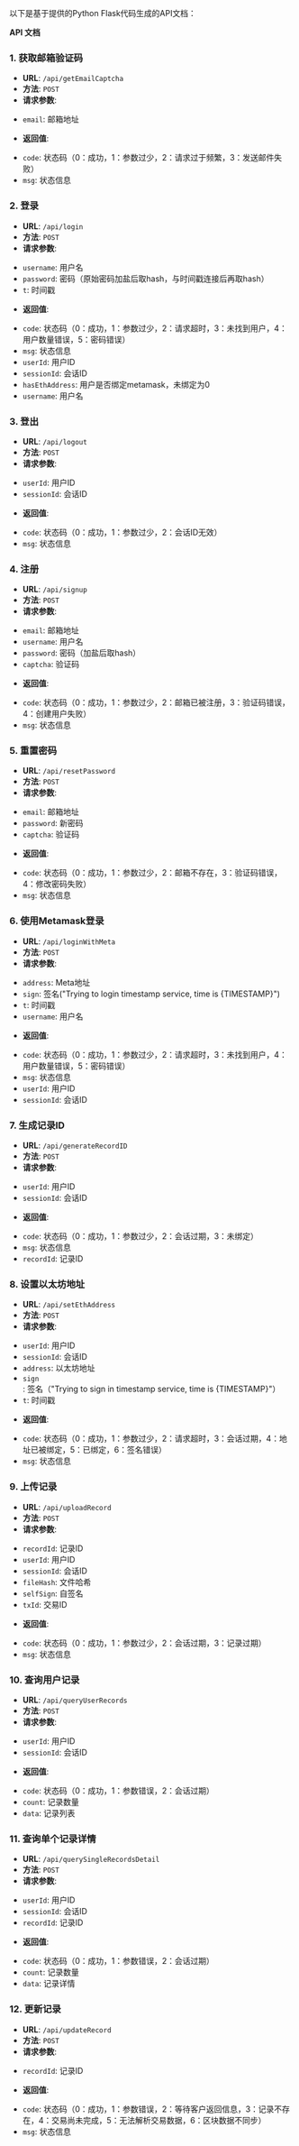 以下是基于提供的Python Flask代码生成的API文档：

**API 文档**

### 1. 获取邮箱验证码

* **URL**: `/api/getEmailCaptcha`
* **方法**: `POST`
* **请求参数**:
 + `email`: 邮箱地址
* **返回值**:
 + `code`: 状态码（0：成功，1：参数过少，2：请求过于频繁，3：发送邮件失败）
 + `msg`: 状态信息

### 2. 登录

* **URL**: `/api/login`
* **方法**: `POST`
* **请求参数**:
 + `username`: 用户名
 + `password`: 密码（原始密码加盐后取hash，与时间戳连接后再取hash）
 + `t`: 时间戳
* **返回值**:
 + `code`: 状态码（0：成功，1：参数过少，2：请求超时，3：未找到用户，4：用户数量错误，5：密码错误）
 + `msg`: 状态信息
 + `userId`: 用户ID
 + `sessionId`: 会话ID
 + `hasEthAddress`: 用户是否绑定metamask，未绑定为0
 + `username`: 用户名

### 3. 登出

* **URL**: `/api/logout`
* **方法**: `POST`
* **请求参数**:
 + `userId`: 用户ID
 + `sessionId`: 会话ID
* **返回值**:
 + `code`: 状态码（0：成功，1：参数过少，2：会话ID无效）
 + `msg`: 状态信息

### 4. 注册

* **URL**: `/api/signup`
* **方法**: `POST`
* **请求参数**:
 + `email`: 邮箱地址
 + `username`: 用户名
 + `password`: 密码（加盐后取hash）
 + `captcha`: 验证码
* **返回值**:
 + `code`: 状态码（0：成功，1：参数过少，2：邮箱已被注册，3：验证码错误，4：创建用户失败）
 + `msg`: 状态信息

### 5. 重置密码

* **URL**: `/api/resetPassword`
* **方法**: `POST`
* **请求参数**:
 + `email`: 邮箱地址
 + `password`: 新密码
 + `captcha`: 验证码
* **返回值**:
 + `code`: 状态码（0：成功，1：参数过少，2：邮箱不存在，3：验证码错误，4：修改密码失败）
 + `msg`: 状态信息

### 6. 使用Metamask登录

* **URL**: `/api/loginWithMeta`
* **方法**: `POST`
* **请求参数**:
 + `address`: Meta地址
 + `sign`: 签名("Trying to login timestamp service, time is {TIMESTAMP}")
 + `t`: 时间戳
 + `username`: 用户名
* **返回值**:
 + `code`: 状态码（0：成功，1：参数过少，2：请求超时，3：未找到用户，4：用户数量错误，5：密码错误）
 + `msg`: 状态信息
 + `userId`: 用户ID
 + `sessionId`: 会话ID

### 7. 生成记录ID

* **URL**: `/api/generateRecordID`
* **方法**: `POST`
* **请求参数**:
 + `userId`: 用户ID
 + `sessionId`: 会话ID
* **返回值**:
 + `code`: 状态码（0：成功，1：参数过少，2：会话过期，3：未绑定）
 + `msg`: 状态信息
 + `recordId`: 记录ID

### 8. 设置以太坊地址

* **URL**: `/api/setEthAddress`
* **方法**: `POST`
* **请求参数**:
 + `userId`: 用户ID
 + `sessionId`: 会话ID
 + `address`: 以太坊地址
 + `sign`: 签名（"Trying to sign in timestamp service, time is {TIMESTAMP}"）
 + `t`: 时间戳
* **返回值**:
 + `code`: 状态码（0：成功，1：参数过少，2：请求超时，3：会话过期，4：地址已被绑定，5：已绑定，6：签名错误）
 + `msg`: 状态信息

### 9. 上传记录

* **URL**: `/api/uploadRecord`
* **方法**: `POST`
* **请求参数**:
 + `recordId`: 记录ID
 + `userId`: 用户ID
 + `sessionId`: 会话ID
 + `fileHash`: 文件哈希
 + `selfSign`: 自签名
 + `txId`: 交易ID
* **返回值**:
 + `code`: 状态码（0：成功，1：参数过少，2：会话过期，3：记录过期）
 + `msg`: 状态信息

### 10. 查询用户记录

* **URL**: `/api/queryUserRecords`
* **方法**: `POST`
* **请求参数**:
 + `userId`: 用户ID
 + `sessionId`: 会话ID
* **返回值**:
 + `code`: 状态码（0：成功，1：参数错误，2：会话过期）
 + `count`: 记录数量
 + `data`: 记录列表

### 11. 查询单个记录详情

* **URL**: `/api/querySingleRecordsDetail`
* **方法**: `POST`
* **请求参数**:
 + `userId`: 用户ID
 + `sessionId`: 会话ID
 + `recordId`: 记录ID
* **返回值**:
 + `code`: 状态码（0：成功，1：参数错误，2：会话过期）
 + `count`: 记录数量
 + `data`: 记录详情

### 12. 更新记录

* **URL**: `/api/updateRecord`
* **方法**: `POST`
* **请求参数**:
 + `recordId`: 记录ID
* **返回值**:
 + `code`: 状态码（0：成功，1：参数错误，2：等待客户返回信息，3：记录不存在，4：交易尚未完成，5：无法解析交易数据，6：区块数据不同步）
 + `msg`: 状态信息
